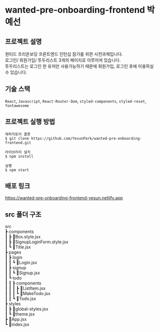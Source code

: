 # wanted-pre-onboarding-frontend 박예선

## 프로젝트 설명

원티드 프리온보딩 프론트엔드 인턴십 참가를 위한 사전과제입니다.\
로그인/ 회원가입/ 투두리스트 3개의 페이지로 이루어져 있습니다.\
투두리스트는 로그인 한 유저만 사용가능하기 때문에 회원가입, 로그인 후에 이용하실 수 있습니다.

## 기술 스택
`React`, `Javascript`, `React-Router-Dom`, `styled-components`, `styled-reset`, `fontawesome`

## 프로젝트 실행 방법

```
레파지토리 클론
$ git clone https://github.com/YesunPark/wanted-pre-onboarding-frontend.git

라이브러리 설치
$ npm install

실행
$ npm start
```

## 배포 링크

https://wanted-pre-onboarding-frontend-yesun.netlify.app

## src 폴더 구조

src\
 ┣ components\
 ┃ ┣ 📜Box.style.jsx\
 ┃ ┣ 📜SignupLoginForm.style.jsx\
 ┃ ┗ 📜Title.jsx\
 ┣ pages\
 ┃ ┣ login\
 ┃ ┃ ┗ 📜Login.jsx\
 ┃ ┣ signup\
 ┃ ┃ ┗ 📜Signup.jsx\
 ┃ ┗ todo\
 ┃ ┃ ┣ components\
 ┃ ┃ ┃ ┣ 📜ListItem.jsx\
 ┃ ┃ ┃ ┗ 📜MakeTodo.jsx\
 ┃ ┃ ┗ 📜Todo.jsx\
 ┣ styles\
 ┃ ┣ 📜global-styles.jsx\
 ┃ ┗ 📜theme.jsx\
 ┣ 📜App.jsx\
 ┗ 📜index.jsx
